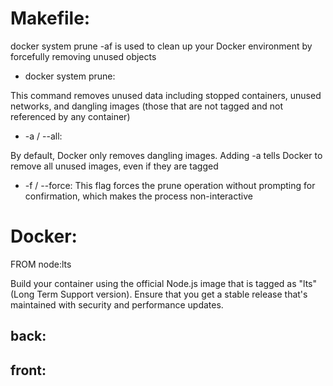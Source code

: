 # Makefile: 

docker system prune -af is used to clean up your Docker environment by forcefully removing unused objects

- docker system prune: 

This command removes unused data including stopped containers, unused networks, and dangling images (those that are not tagged and not referenced by any container)

- -a / --all: 

By default, Docker only removes dangling images. Adding -a tells Docker to remove all unused images, even if they are tagged

- -f / --force: This flag forces the prune operation without prompting for confirmation, which makes the process non-interactive

# Docker:

FROM node:lts

Build your container using the official Node.js image that is tagged as "lts" (Long Term Support version). Ensure that you get a stable release that's maintained with security and performance updates.

## back:




## front:



